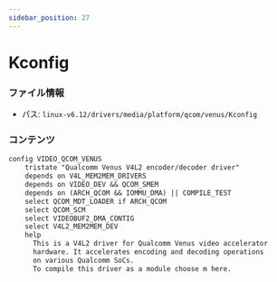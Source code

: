 ```yaml
---
sidebar_position: 27
---
```

# Kconfig

### ファイル情報

- パス: `linux-v6.12/drivers/media/platform/qcom/venus/Kconfig`

### コンテンツ

```txt
config VIDEO_QCOM_VENUS
	tristate "Qualcomm Venus V4L2 encoder/decoder driver"
	depends on V4L_MEM2MEM_DRIVERS
	depends on VIDEO_DEV && QCOM_SMEM
	depends on (ARCH_QCOM && IOMMU_DMA) || COMPILE_TEST
	select QCOM_MDT_LOADER if ARCH_QCOM
	select QCOM_SCM
	select VIDEOBUF2_DMA_CONTIG
	select V4L2_MEM2MEM_DEV
	help
	  This is a V4L2 driver for Qualcomm Venus video accelerator
	  hardware. It accelerates encoding and decoding operations
	  on various Qualcomm SoCs.
	  To compile this driver as a module choose m here.

```

